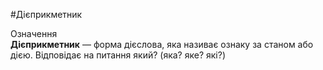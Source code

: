 #Дiєприкметник

<div class="eoz-wrap">
<span class="eoz">Означення</span>
<div class="eoz-text">
<strong>Дiєприкметник</strong> — форма дiєслова, яка називає ознаку за станом або дiєю. Вiдповiдає на питання <span class="p1">який? (яка? яке? якi?)</span>
</div>
</div>